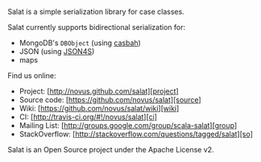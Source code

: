 Salat is a simple serialization library for case classes.

Salat currently supports bidirectional serialization for:

- MongoDB's `DBObject` (using [casbah][casbah])
- JSON (using [JSON4S][JSON4S])
- maps

Find us online:

- Project: [http://novus.github.com/salat][project]
- Source code: [https://github.com/novus/salat][source]
- Wiki: [https://github.com/novus/salat/wiki][wiki]
- CI: [http://travis-ci.org/#!/novus/salat][ci]
- Mailing List: [http://groups.google.com/group/scala-salat][group]
- StackOverflow: [http://stackoverflow.com/questions/tagged/salat][so]

Salat is an Open Source project under the Apache License v2.

[casbah]: https://github.com/mongodb/casbah/
[JSON4S]: http://json4s.org/
[project]: http://novus.github.com/salat
[source]: https://github.com/novus/salat
[wiki]: https://github.com/novus/salat/wiki
[ci]: http://travis-ci.org/#!/novus/salat
[group]: http://groups.google.com/group/scala-salat
[so]: http://stackoverflow.com/questions/tagged/salat
